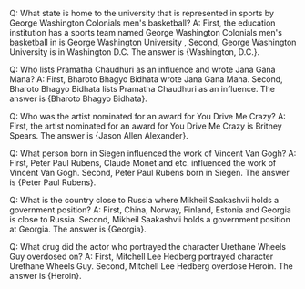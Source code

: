 Q: What state is home to the university that is represented in sports by George Washington Colonials men's basketball?
A: First, the education institution has a sports team named George Washington Colonials men's basketball in is George Washington University , Second, George Washington University is in Washington D.C. The answer is {Washington, D.C.}.

Q: Who lists Pramatha Chaudhuri as an influence and wrote Jana Gana Mana?
A: First, Bharoto Bhagyo Bidhata wrote Jana Gana Mana. Second, Bharoto Bhagyo Bidhata lists Pramatha Chaudhuri as an influence. The answer is {Bharoto Bhagyo Bidhata}.

Q: Who was the artist nominated for an award for You Drive Me Crazy?
A: First, the artist nominated for an award for You Drive Me Crazy is Britney Spears. The answer is {Jason Allen Alexander}.

Q: What person born in Siegen influenced the work of Vincent Van Gogh?
A: First, Peter Paul Rubens, Claude Monet and etc. influenced the work of Vincent Van Gogh. Second, Peter Paul Rubens born in Siegen. The answer is {Peter Paul Rubens}.

Q: What is the country close to Russia where Mikheil Saakashvii holds a government position?
A: First, China, Norway, Finland, Estonia and Georgia is close to Russia. Second, Mikheil Saakashvii holds a government position at Georgia. The answer is {Georgia}.

Q: What drug did the actor who portrayed the character Urethane Wheels Guy overdosed on?
A: First, Mitchell Lee Hedberg portrayed character Urethane Wheels Guy. Second, Mitchell Lee Hedberg overdose Heroin. The answer is {Heroin}.

